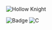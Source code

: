 ![Hollow Knight](https://vistapointe.net/images/hollow-knight-wallpaper-18.jpg)

![Badge](https://bit.ly/icom-badge)
![C](https://img.shields.io/badge/c-05122A.svg?style=flat&logo=c)
